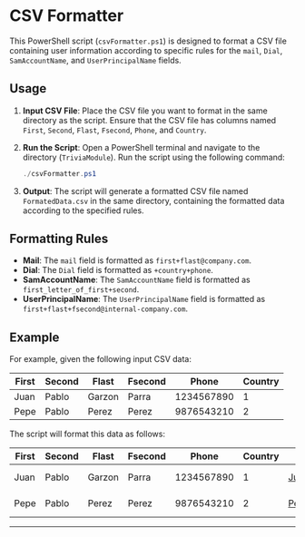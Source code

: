 # CSV Formatter

This PowerShell script (`csvFormatter.ps1`) is designed to format a CSV file containing user information according to specific rules for the `mail`, `Dial`, `SamAccountName`, and `UserPrincipalName` fields.

## Usage

1. **Input CSV File**: Place the CSV file you want to format in the same directory as the script. Ensure that the CSV file has columns named `First`, `Second`, `Flast`, `Fsecond`, `Phone`, and `Country`.

2. **Run the Script**: Open a PowerShell terminal and navigate to the directory (`TriviaModule`). Run the script using the following command:

   ```powershell
   ./csvFormatter.ps1
   ```

3. **Output**: The script will generate a formatted CSV file named `FormatedData.csv` in the same directory, containing the formatted data according to the specified rules.

## Formatting Rules

- **Mail**: The `mail` field is formatted as `first+flast@company.com`.
- **Dial**: The `Dial` field is formatted as `+country+phone`.
- **SamAccountName**: The `SamAccountName` field is formatted as `first_letter_of_first+second`.
- **UserPrincipalName**: The `UserPrincipalName` field is formatted as `first+flast+fsecond@internal-company.com`.

## Example

For example, given the following input CSV data:

| First    | Second  | Flast   | Fsecond | Phone      | Country |
|----------|---------|---------|---------|------------|---------|
| Juan     | Pablo   | Garzon  | Parra   | 1234567890 | 1       |
| Pepe     | Pablo   | Perez   | Perez   | 9876543210 | 2       |

The script will format this data as follows:

| First    | Second  | Flast   | Fsecond | Phone      | Country | mail                  | dial        | SamAccountName | UserPrincipalName        |
|----------|---------|---------|---------|------------|---------|-----------------------|-------------|----------------|--------------------------|
| Juan     | Pablo   | Garzon  | Parra   | 1234567890 | 1       | JuanGarzon@company.com| +11234567890| JPablo         | JuanGarzonParra@internal-company.com |
| Pepe     | Pablo   | Perez   | Perez   | 9876543210 | 2       | PepePerez@company.com | +29876543210| PPablo         | PepePerezPerez@internal-company.com  |

---